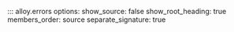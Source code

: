::: alloy.errors
    options:
      show_source: false
      show_root_heading: true
      members_order: source
      separate_signature: true
